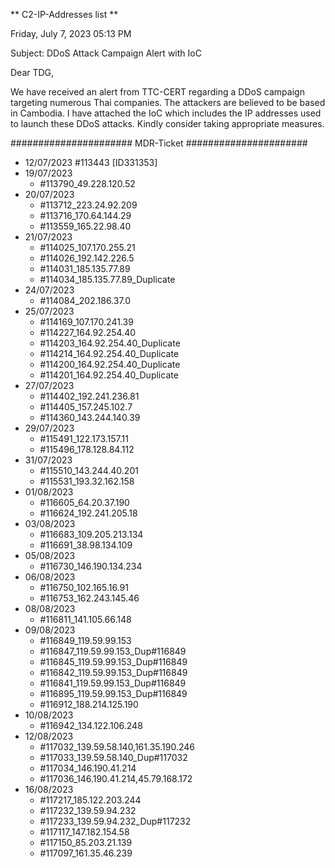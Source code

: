 ** C2-IP-Addresses list **

Friday, July 7, 2023 05:13 PM

Subject: DDoS Attack Campaign Alert with IoC 
 
Dear TDG,
 
We have received an alert from TTC-CERT regarding a DDoS campaign targeting numerous Thai companies. 
The attackers are believed to be based in Cambodia. 
I have attached the IoC  which includes the IP addresses used to launch these DDoS attacks. 
Kindly consider taking appropriate measures.

######################
MDR-Ticket
######################
* 12/07/2023 #113443 [ID331353]
* 19/07/2023
     - #113790_49.228.120.52     
* 20/07/2023
     - #113712_223.24.92.209
     - #113716_170.64.144.29
     - #113559_165.22.98.40    
* 21/07/2023
     - #114025_107.170.255.21
     - #114026_192.142.226.5
     - #114031_185.135.77.89
     - #114034_185.135.77.89_Duplicate
* 24/07/2023
     - #114084_202.186.37.0
* 25/07/2023
     - #114169_107.170.241.39
     - #114227_164.92.254.40
     - #114203_164.92.254.40_Duplicate
     - #114214_164.92.254.40_Duplicate
     - #114200_164.92.254.40_Duplicate
     - #114201_164.92.254.40_Duplicate
* 27/07/2023
     - #114402_192.241.236.81
     - #114405_157.245.102.7
     - #114360_143.244.140.39
* 29/07/2023
     - #115491_122.173.157.11
     - #115496_178.128.84.112    
* 31/07/2023
     - #115510_143.244.40.201
     - #115531_193.32.162.158
* 01/08/2023
     - #116605_64.20.37.190
     - #116624_192.241.205.18
* 03/08/2023
     - #116683_109.205.213.134
     - #116691_38.98.134.109
* 05/08/2023
     - #116730_146.190.134.234
* 06/08/2023
     - #116750_102.165.16.91
     - #116753_162.243.145.46
* 08/08/2023
     - #116811_141.105.66.148
* 09/08/2023
     - #116849_119.59.99.153
     - #116847_119.59.99.153_Dup#116849
     - #116845_119.59.99.153_Dup#116849
     - #116842_119.59.99.153_Dup#116849
     - #116841_119.59.99.153_Dup#116849
     - #116895_119.59.99.153_Dup#116849
     - #116912_188.214.125.190
* 10/08/2023
     - #116942_134.122.106.248
* 12/08/2023
     - #117032_139.59.58.140,161.35.190.246
     - #117033_139.59.58.140_Dup#117032
     - #117034_146.190.41.214
     - #117036_146.190.41.214,45.79.168.172
* 16/08/2023
     - #117217_185.122.203.244
     - #117232_139.59.94.232
     - #117233_139.59.94.232_Dup#117232
     - #117117_147.182.154.58
     - #117150_85.203.21.139
     - #117097_161.35.46.239
